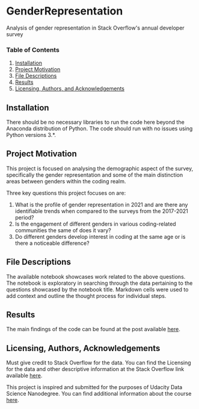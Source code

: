 # GenderRepresentation
Analysis of gender representation in Stack Overflow's annual developer survey

### Table of Contents

1. [Installation](#installation)
2. [Project Motivation](#motivation)
3. [File Descriptions](#files)
4. [Results](#results)
5. [Licensing, Authors, and Acknowledgements](#licensing)

## Installation <a name="installation"></a>
There should be no necessary libraries to run the code here beyond the Anaconda distribution of Python.  The code should run with no issues using Python versions 3.*.

## Project Motivation<a name="motivation"></a>
This project is focused on analysing the demographic aspect of the survey, specifically the gender representation and some of the main distinction areas between genders within the coding realm.

Three key questions this project focuses on are:
1. What is the profile of gender representation in 2021 and are there any identifiable trends when compared to the surveys from the 2017-2021 period?
2. Is the engagement of different genders in various coding-related communities the same of does it vary?
3. Do different genders develop interest in coding at the same age or is there a noticeable difference?

## File Descriptions<a name="files"></a>
The available notebook showcases work related to the above questions. The notebook is exploratory in searching through the data pertaining to the questions showcased by the notebook title.  Markdown cells were used to add context and outline the thought process for individual steps.

## Results<a name="results"></a>
The main findings of the code can be found at the post available [here](https://medium.com/@ropopo/why-sexist-ai-comes-as-no-surprise-57d630a5381f).

## Licensing, Authors, Acknowledgements<a name="licensing"></a>
Must give credit to Stack Overflow for the data. You can find the Licensing for the data and other descriptive information at the Stack Overflow link available [here](https://insights.stackoverflow.com/survey).

This project is inspired and submitted for the purposes of Udacity Data Science Nanodegree. You can find additional information about the course [here](https://udacity.com/course/data-scientist-nanodegree--nd025).

